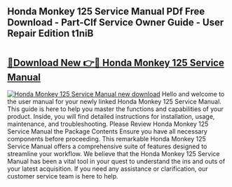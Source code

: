 ## Honda Monkey 125 Service Manual PDf Free Download - Part-CIf Service Owner Guide - User Repair Edition t1niB

# <h2><a href="http://cf15107.oget.top/?id=Honda+Monkey+125+Service+Manual">🔗Download New 👉🔴 Honda Monkey 125 Service Manual</a></h2>

[![Honda Monkey 125 Service Manual new download](https://i.imgur.com/5g1atiW.png)](http://cf15107.oget.top/?id=Honda+Monkey+125+Service+Manual)
Hello and welcome to the user manual for your newly linked Honda Monkey 125 Service Manual. This guide is here to help you master the functions and capabilities of your product. Inside, you will find detailed instructions for installation, usage, maintenance, and troubleshooting. Please Review Honda Monkey 125 Service Manual the Package Contents Ensure you have all necessary components before proceeding. This remarkable Honda Monkey 125 Service Manual offers a comprehensive suite of features designed to streamline your workflow. We believe that the Honda Monkey 125 Service Manual has been a vital tool in your quest to understand the ins and outs of your latest acquisition. If you need any assistance or clarification, our customer service team is here to help.
